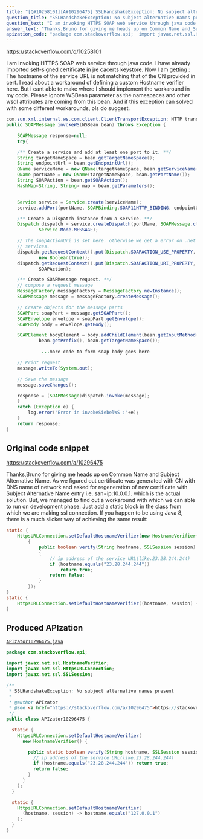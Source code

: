 ```yaml
---
title: "[Q#10258101][A#10296475] SSLHandshakeException: No subject alternative names present"
question_title: "SSLHandshakeException: No subject alternative names present"
question_text: "I am invoking HTTPS SOAP web service through java code. I have already imported self-signed certificate in jre cacerts keystore. Now I am getting : The hostname of the service URL is not matching that of the CN provided in cert. I read about a workaround of defining a custom Hostname verifier here. But i cant able to make where I should implement the workaround in my code. Please ignore WSBean parameter as the namespaces and other wsdl attributes are coming from this bean. And if this exception can solved with some different workarounds, pls do suggest."
answer_text: "Thanks,Bruno for giving me heads up on Common Name and Subject Alternative Name. As we figured out certificate was generated with CN with DNS name of network and asked for regeneration of new certificate with Subject Alternative Name entry i.e. san=ip:10.0.0.1. which is the actual solution. But, we managed to find out a workaround with which we can able to run on development phase. Just add a static block in the class from which we are making ssl connection. If you happen to be using Java 8, there is a much slicker way of achieving the same result:"
apization_code: "package com.stackoverflow.api;  import javax.net.ssl.HostnameVerifier; import javax.net.ssl.HttpsURLConnection; import javax.net.ssl.SSLSession;  /**  * SSLHandshakeException: No subject alternative names present  *  * @author APIzator  * @see <a href=\"https://stackoverflow.com/a/10296475\">https://stackoverflow.com/a/10296475</a>  */ public class APIzator10296475 {    static {     HttpsURLConnection.setDefaultHostnameVerifier(       new HostnameVerifier() {          public static boolean verify(String hostname, SSLSession session) {           // ip address of the service URL(like.23.28.244.244)           if (hostname.equals(\"23.28.244.244\")) return true;           return false;         }       }     );   }    static {     HttpsURLConnection.setDefaultHostnameVerifier(       (hostname, session) -> hostname.equals(\"127.0.0.1\")     );   } }"
---
```


https://stackoverflow.com/q/10258101

I am invoking HTTPS SOAP web service through java code. I have already imported self-signed certificate in jre cacerts keystore. Now I am getting :
The hostname of the service URL is not matching that of the CN provided in cert. I read about a workaround of defining a custom Hostname verifier here. But i cant able to make where I should implement the workaround in my code.
Please ignore WSBean parameter as the namespaces and other wsdl attributes are coming from this bean. And if this exception can solved with some different workarounds, pls do suggest.


```java
com.sun.xml.internal.ws.com.client.ClientTransportException: HTTP transport error: javax.net.ssl.SSLHandshakeException: java.security.cert.CertificateException: No subject alternative names present
public SOAPMessage invokeWS(WSBean bean) throws Exception {

    SOAPMessage response=null;
    try{

    /** Create a service and add at least one port to it. **/
    String targetNameSpace = bean.getTargetNameSpace();
    String endpointUrl = bean.getEndpointUrl();
    QName serviceName = new QName(targetNameSpace, bean.getServiceName());
    QName portName = new QName(targetNameSpace, bean.getPortName());
    String SOAPAction = bean.getSOAPAction();
    HashMap<String, String> map = bean.getParameters();


    Service service = Service.create(serviceName);
    service.addPort(portName, SOAPBinding.SOAP11HTTP_BINDING, endpointUrl);

    /** Create a Dispatch instance from a service. **/
    Dispatch dispatch = service.createDispatch(portName, SOAPMessage.class,
            Service.Mode.MESSAGE);

    // The soapActionUri is set here. otherwise we get a error on .net based
    // services.
    dispatch.getRequestContext().put(Dispatch.SOAPACTION_USE_PROPERTY,
            new Boolean(true));
    dispatch.getRequestContext().put(Dispatch.SOAPACTION_URI_PROPERTY,
            SOAPAction);

    /** Create SOAPMessage request. **/
    // compose a request message
    MessageFactory messageFactory = MessageFactory.newInstance();
    SOAPMessage message = messageFactory.createMessage();

    // Create objects for the message parts
    SOAPPart soapPart = message.getSOAPPart();
    SOAPEnvelope envelope = soapPart.getEnvelope();
    SOAPBody body = envelope.getBody();

    SOAPElement bodyElement = body.addChildElement(bean.getInputMethod(),
            bean.getPrefix(), bean.getTargetNameSpace());

             ...more code to form soap body goes here

    // Print request
    message.writeTo(System.out);

    // Save the message
    message.saveChanges();

    response = (SOAPMessage)dispatch.invoke(message);
    }
    catch (Exception e) {
        log.error("Error in invokeSiebelWS :"+e);
    }
    return response;
}
```


## Original code snippet

https://stackoverflow.com/a/10296475

Thanks,Bruno for giving me heads up on Common Name and Subject Alternative Name. As we figured out certificate was generated with CN with DNS name of network and asked for regeneration of new certificate with Subject Alternative Name entry i.e. san=ip:10.0.0.1. which is the actual solution.
But, we managed to find out a workaround with which we can able to run on development phase. Just add a static block in the class from which we are making ssl connection.
If you happen to be using Java 8, there is a much slicker way of achieving the same result:

```java
static {
    HttpsURLConnection.setDefaultHostnameVerifier(new HostnameVerifier()
        {
            public boolean verify(String hostname, SSLSession session)
            {
                // ip address of the service URL(like.23.28.244.244)
                if (hostname.equals("23.28.244.244"))
                    return true;
                return false;
            }
        });
}
static {
    HttpsURLConnection.setDefaultHostnameVerifier((hostname, session) -> hostname.equals("127.0.0.1"));
}
```

## Produced APIzation

[`APIzator10296475.java`](https://github.com/pasqualesalza/apization-temp-data/raw/master/apizations/java/APIzator10296475.java)

```java
package com.stackoverflow.api;

import javax.net.ssl.HostnameVerifier;
import javax.net.ssl.HttpsURLConnection;
import javax.net.ssl.SSLSession;

/**
 * SSLHandshakeException: No subject alternative names present
 *
 * @author APIzator
 * @see <a href="https://stackoverflow.com/a/10296475">https://stackoverflow.com/a/10296475</a>
 */
public class APIzator10296475 {

  static {
    HttpsURLConnection.setDefaultHostnameVerifier(
      new HostnameVerifier() {

        public static boolean verify(String hostname, SSLSession session) {
          // ip address of the service URL(like.23.28.244.244)
          if (hostname.equals("23.28.244.244")) return true;
          return false;
        }
      }
    );
  }

  static {
    HttpsURLConnection.setDefaultHostnameVerifier(
      (hostname, session) -> hostname.equals("127.0.0.1")
    );
  }
}

```